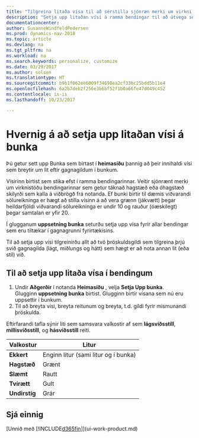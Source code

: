 ```yaml
---
title: "Tilgreina litaða vísa til að sérstilla sjónræn merki um virkni bendingar"
description: "Setja upp litaðan vísi á ramma bendingar til að útvega sérsniðið sjónrænt merki um virkni bendingar."
documentationcenter: 
author: SusanneWindfeldPedersen
ms.prod: dynamics-nav-2018
ms.topic: article
ms.devlang: na
ms.tgt_pltfrm: na
ms.workload: na
ms.search.keywords: personalize, customize
ms.date: 03/29/2017
ms.author: solsen
ms.translationtype: HT
ms.sourcegitcommit: b9b1f062ee6009f34698ea2cf33bc25bdd5b11e4
ms.openlocfilehash: 6a2b7deb2f256e3b6bf52f1b0a66fe47d049c452
ms.contentlocale: is-is
ms.lasthandoff: 10/23/2017

---
```

# <a name="how-to-set-up-a-colored-indicator-on-cues"></a>Hvernig á að setja upp litaðan vísi á bunka
Þú getur sett upp Bunka sem birtast í **heimasíðu** þannig að þeir innihaldi vísi sem breytir um lit eftir gagnagildum í bunkum.

Vísirinn birtist sem stika efst í ramma bendingarinnar. Veitir sjónrænt merki um virknistöðu bendingarinnar sem getur táknað hagstæð eða óhagstæð skilyrði sem kalla á viðbrögð frá notanda. Ef bunki birtir til dæmis viðvarandi sölureikninga er hægt að stilla vísinn á að vera grænn (jákvætt) þegar heildarfjöldi viðvarandi sölureikninga er undir 10 og rauður (óæskilegt) þegar samtalan er yfir 20.

Í glugganum **uppsetning bunka** seturðu setja upp vísa fyrir allar bendingar sem eru tiltækar í gagnagrunni fyrirtækisins.

Til að setja upp vísi tilgreinirðu allt að tvö þröskuldsgildi sem tilgreina þrjú svið gagnagilda (lágt, miðlungs og hátt) sem hægt er að nota annan lit (eða stíl) við.

## <a name="to-set-up-colored-indicators-on-cues"></a>Til að setja upp litaða vísa í bendingum
1. Undir **Aðgerðir** í notanda **Heimasíðu** , velja **Setja Upp bunka**.  
   Glugginn **uppsetning bunka** birtist. Glugginn birtir vísana sem nú eru uppsettir í bunkum.
2. Til að breyta vísi, breyta reitunum og breyta, t.d. gildi fyrir mismunandi þröskulda.  

Eftirfarandi tafla sýnir liti sem samsvara valkostir af sem **lágsviðsstíll**, **millisviðsstíll**, og **hásviðsstíll** reiti.

| Valkostur | Litur |
| --- | --- |
| **Ekkert** |Enginn litur (sami litur og í bunka)|
| **Hagstæð** |Grænt |
| **Slæmt** |Rautt |
| **Tvírætt** |Gult |
| **Undirstig** |Grár |

## <a name="see-also"></a>Sjá einnig
[Unnið með [!INCLUDE[d365fin](includes/d365fin_md.md)]](ui-work-product.md)

